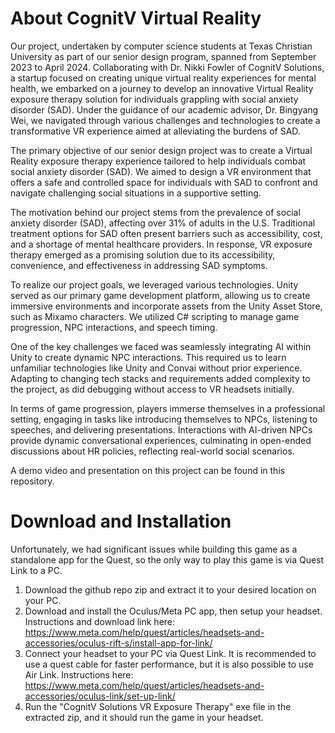 # About CognitV Virtual Reality

Our project, undertaken by computer science students at Texas Christian University as part of our senior design program, spanned from September 2023 to April 2024. Collaborating with Dr. Nikki Fowler of CognitV Solutions, a startup focused on creating unique virtual reality experiences for mental health, we embarked on a journey to develop an innovative Virtual Reality exposure therapy solution for individuals grappling with social anxiety disorder (SAD). Under the guidance of our academic advisor, Dr. Bingyang Wei, we navigated through various challenges and technologies to create a transformative VR experience aimed at alleviating the burdens of SAD.

The primary objective of our senior design project was to create a Virtual Reality exposure therapy experience tailored to help individuals combat social anxiety disorder (SAD). We aimed to design a VR environment that offers a safe and controlled space for individuals with SAD to confront and navigate challenging social situations in a supportive setting.

The motivation behind our project stems from the prevalence of social anxiety disorder (SAD), affecting over 31% of adults in the U.S. Traditional treatment options for SAD often present barriers such as accessibility, cost, and a shortage of mental healthcare providers. In response, VR exposure therapy emerged as a promising solution due to its accessibility, convenience, and effectiveness in addressing SAD symptoms.

To realize our project goals, we leveraged various technologies. Unity served as our primary game development platform, allowing us to create immersive environments and incorporate assets from the Unity Asset Store, such as Mixamo characters. We utilized C# scripting to manage game progression, NPC interactions, and speech timing.

One of the key challenges we faced was seamlessly integrating AI within Unity to create dynamic NPC interactions. This required us to learn unfamiliar technologies like Unity and Convai without prior experience. Adapting to changing tech stacks and requirements added complexity to the project, as did debugging without access to VR headsets initially.

In terms of game progression, players immerse themselves in a professional setting, engaging in tasks like introducing themselves to NPCs, listening to speeches, and delivering presentations. Interactions with AI-driven NPCs provide dynamic conversational experiences, culminating in open-ended discussions about HR policies, reflecting real-world social scenarios.

A demo video and presentation on this project can be found in this repository.

# Download and Installation
Unfortunately, we had significant issues while building this game as a standalone app for the Quest, so the only way to play this game is via Quest Link to a PC.
1. Download the github repo zip and extract it to your desired location on your PC.
2. Download and install the Oculus/Meta PC app, then setup your headset. Instructions and download link here: https://www.meta.com/help/quest/articles/headsets-and-accessories/oculus-rift-s/install-app-for-link/
3. Connect your headset to your PC via Quest Link. It is recommended to use a quest cable for faster performance, but it is also possible to use Air Link. Instructions here: https://www.meta.com/help/quest/articles/headsets-and-accessories/oculus-link/set-up-link/
4. Run the "CognitV Solutions VR Exposure Therapy" exe file in the extracted zip, and it should run the game in your headset.
